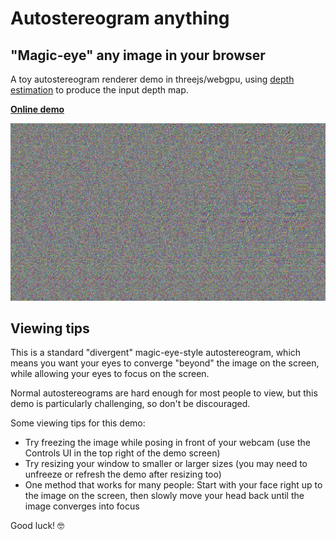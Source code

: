 # Autostereogram anything

## "Magic-eye" any image in your browser

A toy autostereogram renderer demo in threejs/webgpu, using [depth
estimation](https://huggingface.co/spaces/Xenova/webgpu-realtime-depth-estimation)
to produce the input depth map.

[**Online demo**](https://namuol.github.io/magic-eye-any-image)

![](/screenshot.png)

## Viewing tips

This is a standard "divergent" magic-eye-style autostereogram, which means you
want your eyes to converge "beyond" the image on the screen, while allowing your
eyes to focus on the screen.

Normal autostereograms are hard enough for most people to view, but this demo is
particularly challenging, so don't be discouraged.

Some viewing tips for this demo:

- Try freezing the image while posing in front of your webcam (use the Controls
  UI in the top right of the demo screen)
- Try resizing your window to smaller or larger sizes (you may need to unfreeze
  or refresh the demo after resizing too)
- One method that works for many people: Start with your face right up to the
  image on the screen, then slowly move your head back until the image converges
  into focus

Good luck! 🤓
